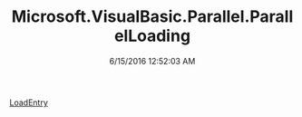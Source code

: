﻿---
title: Microsoft.VisualBasic.Parallel.ParallelLoading
date: 6/15/2016 12:52:03 AM
---

[LoadEntry](T-Microsoft.VisualBasic.Parallel.ParallelLoading.LoadEntry.html)
